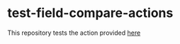 # test-field-compare-actions

This repository tests the action provided [here](https://github.com/dglaeser/action-field-compare)
